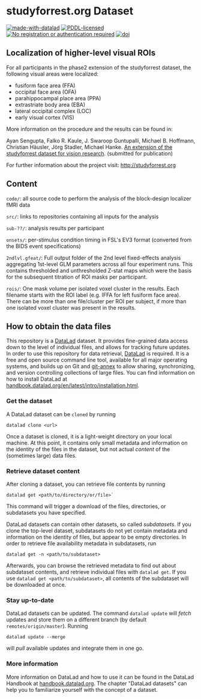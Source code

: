 # studyforrest.org Dataset

[![made-with-datalad](https://www.datalad.org/badges/made_with.svg)](https://datalad.org)
[![PDDL-licensed](https://img.shields.io/badge/license-PDDL-blue.svg)](http://opendatacommons.org/licenses/pddl/summary)
[![No registration or authentication required](https://img.shields.io/badge/data_access-unrestricted-green.svg)]()
[![doi](https://img.shields.io/badge/doi-missing-lightgrey.svg)](http://dx.doi.org/)

## Localization of higher-level visual ROIs

For all participants in the phase2 extension of the studyforrest dataset, the
following visual areas were localized:

- fusiform face area (FFA)
- occipital face area (OFA)
- parahippocampal place area (PPA)
- extrastriate body area (EBA)
- lateral occipital complex (LOC)
- early visual cortex (VIS)

More information on the procedure and the results can be found in:

Ayan Sengupta, Falko R. Kaule, J. Swaroop Guntupalli, Michael B. Hoffmann,
Christian Häusler, Jörg Stadler, Michael Hanke.
[An extension of the studyforrest dataset for vision research](http://biorxiv.org/content/early/2016/03/31/046573).
(submitted for publication)

For further information about the project visit: http://studyforrest.org

## Content

``code/``:
   all source code to perform the analysis of the block-design
   localizer fMRI data

``src/``:
   links to repositories containing all inputs for the analysis

``sub-??/``:
   analysis results per participant

   ``onsets/``:
     per-stimulus condition timing in FSL's EV3 format (converted from the BIDS
     event specifications)

   ``2ndlvl.gfeat/``:
     Full output folder of the 2nd level fixed-effects analysis aggregating
     1st-level GLM parameters across all four experiment runs. This contains
     thresholded and unthresholded Z-stat maps which were the basis for the
     subsequent titration of ROI masks per participant.

   ``rois/``:
     One mask volume per isolated voxel cluster in the results. Each filename
     starts with the ROI label (e.g. lFFA for left fusiform face area). There
     can be more than one file/cluster per ROI per subject, if more than one
     isolated voxel cluster was present in the results.

## How to obtain the data files

This repository is a [DataLad](https://www.datalad.org/) dataset. It provides
fine-grained data access down to the level of individual files, and allows for
tracking future updates. In order to use this repository for data retrieval,
[DataLad](https://www.datalad.org/) is required. It is a free and
open source command line tool, available for all major operating
systems, and builds up on Git and [git-annex](https://git-annex.branchable.com/)
to allow sharing, synchronizing, and version controlling collections of
large files. You can find information on how to install DataLad at
[handbook.datalad.org/en/latest/intro/installation.html](http://handbook.datalad.org/en/latest/intro/installation.html).


### Get the dataset

A DataLad dataset can be `cloned` by running

```
datalad clone <url>
```

Once a dataset is cloned, it is a light-weight directory on your local machine.
At this point, it contains only small metadata and information on the
identity of the files in the dataset, but not actual *content* of the
(sometimes large) data files.


### Retrieve dataset content

After cloning a dataset, you can retrieve file contents by running

```
datalad get <path/to/directory/or/file>`
```

This command will trigger a download of the files, directories, or
subdatasets you have specified.

DataLad datasets can contain other datasets, so called *subdatasets*.
If you clone the top-level dataset, subdatasets do not yet contain
metadata and information on the identity of files, but appear to be
empty directories. In order to retrieve file availability metadata in
subdatasets, run

```
datalad get -n <path/to/subdataset>
```

Afterwards, you can browse the retrieved metadata to find out about
subdataset contents, and retrieve individual files with `datalad get`.
If you use `datalad get <path/to/subdataset>`, all contents of the
subdataset will be downloaded at once.


### Stay up-to-date

DataLad datasets can be updated. The command `datalad update` will
*fetch* updates and store them on a different branch (by default
`remotes/origin/master`). Running

```
datalad update --merge
```

will *pull* available updates and integrate them in one go.


### More information

More information on DataLad and how to use it can be found in the DataLad Handbook at
[handbook.datalad.org](http://handbook.datalad.org/en/latest/index.html). The chapter
"DataLad datasets" can help you to familiarize yourself with the concept of a dataset.
